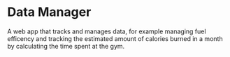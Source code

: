 # Data Manager
 A web app that tracks and manages data, for example managing fuel efficency and tracking the estimated amount of calories burned in a month by calculating the time spent at the gym.